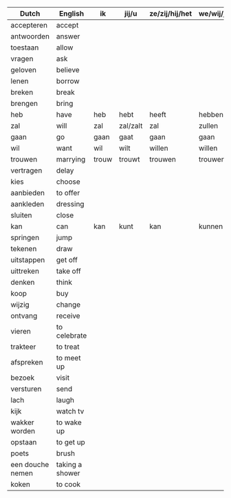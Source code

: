 | Dutch            | English         | ik    | jij/u    | ze/zij/hij/het | we/wij/jullie/u/zij |
|------------------|-----------------|-------|----------|----------------|---------------------|
| accepteren       | accept          |       |          |                |                     |
| antwoorden       | answer          |       |          |                |                     |
| toestaan         | allow           |       |          |                |                     |
| vragen           | ask             |       |          |                |                     |
| geloven          | believe         |       |          |                |                     |
| lenen            | borrow          |       |          |                |                     |
| breken           | break           |       |          |                |                     |
| brengen          | bring           |       |          |                |                     |
| heb              | have            | heb   | hebt     | heeft          | hebben              |
| zal              | will            | zal   | zal/zalt | zal            | zullen              |
| gaan             | go              | gaan  | gaat     | gaan           | gaan                |
| wil              | want            | wil   | wilt     | willen         | willen              |
| trouwen          | marrying        | trouw | trouwt   | trouwen        | trouwen             |
| vertragen        | delay           |       |          |                |                     |
| kies             | choose          |       |          |                |                     |
| aanbieden        | to offer        |       |          |                |                     |
| aankleden        | dressing        |       |          |                |                     |
| sluiten          | close           |       |          |                |                     |
| kan              | can             | kan   | kunt     | kan            | kunnen              |
| springen         | jump            |       |          |                |                     |
| tekenen          | draw            |       |          |                |                     |
| uitstappen       | get off         |       |          |                |                     |
| uittreken        | take off        |       |          |                |                     |
| denken           | think           |       |          |                |                     |
| koop             | buy             |       |          |                |                     |
| wijzig           | change          |       |          |                |                     |
| ontvang          | receive         |       |          |                |                     |
| vieren           | to celebrate    |       |          |                |                     |
| trakteer         | to treat        |       |          |                |                     |
| afspreken        | to meet up      |       |          |                |                     |
| bezoek           | visit           |       |          |                |                     |
| versturen        | send            |       |          |                |                     |
| lach             | laugh           |       |          |                |                     |
| kijk             | watch tv        |       |          |                |                     |
| wakker worden    | to wake up      |       |          |                |                     |
| opstaan          | to get up       |       |          |                |                     |
| poets            | brush           |       |          |                |                     |
| een douche nemen | taking a shower |       |          |                |                     |
| koken            | to cook         |       |          |                |                     |